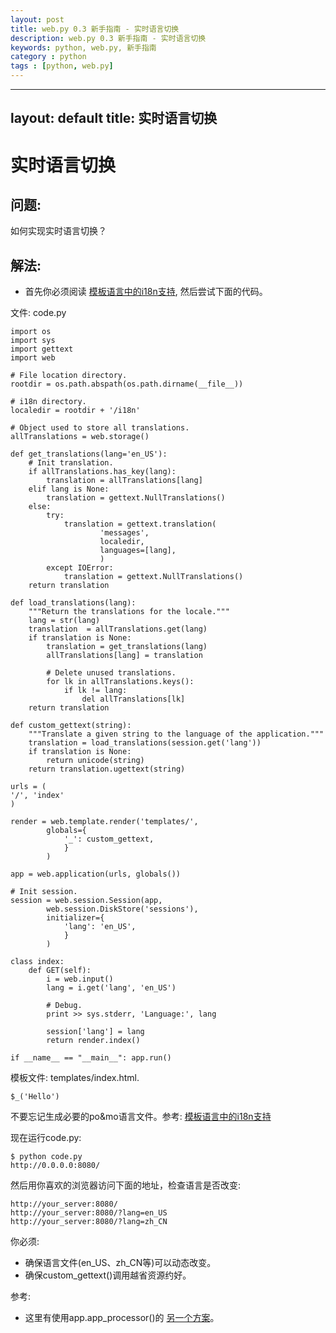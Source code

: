 ```yaml
---
layout: post
title: web.py 0.3 新手指南 - 实时语言切换
description: web.py 0.3 新手指南 - 实时语言切换
keywords: python, web.py, 新手指南
category : python
tags : [python, web.py]
---
```

---
layout: default
title: 实时语言切换
---

# 实时语言切换

## 问题:
如何实现实时语言切换？

## 解法:

 * 首先你必须阅读 [模板语言中的i18n支持](i18n_support_in_template_file.zh-cn), 然后尝试下面的代码。

文件: code.py

    import os
    import sys
    import gettext
    import web
    
    # File location directory.
    rootdir = os.path.abspath(os.path.dirname(__file__))
    
    # i18n directory.
    localedir = rootdir + '/i18n'
    
    # Object used to store all translations.
    allTranslations = web.storage()
    
    def get_translations(lang='en_US'):
        # Init translation.
        if allTranslations.has_key(lang):
            translation = allTranslations[lang]
        elif lang is None:
            translation = gettext.NullTranslations()
        else:
            try:
                translation = gettext.translation(
                        'messages',
                        localedir,
                        languages=[lang],
                        )
            except IOError:
                translation = gettext.NullTranslations()
        return translation
    
    def load_translations(lang):
        """Return the translations for the locale."""
        lang = str(lang)
        translation  = allTranslations.get(lang)
        if translation is None:
            translation = get_translations(lang)
            allTranslations[lang] = translation
    
            # Delete unused translations.
            for lk in allTranslations.keys():
                if lk != lang:
                    del allTranslations[lk]
        return translation
    
    def custom_gettext(string):
        """Translate a given string to the language of the application."""
        translation = load_translations(session.get('lang'))
        if translation is None:
            return unicode(string)
        return translation.ugettext(string)
    
    urls = (
    '/', 'index'
    )
    
    render = web.template.render('templates/',
            globals={
                '_': custom_gettext,
                }
            )
    
    app = web.application(urls, globals())
    
    # Init session.
    session = web.session.Session(app,
            web.session.DiskStore('sessions'),
            initializer={
                'lang': 'en_US',
                }
            )
    
    class index:
        def GET(self):
            i = web.input()
            lang = i.get('lang', 'en_US')

            # Debug.
            print >> sys.stderr, 'Language:', lang

            session['lang'] = lang
            return render.index()
    
    if __name__ == "__main__": app.run()


模板文件: templates/index.html.

    $_('Hello')

不要忘记生成必要的po&mo语言文件。参考: [模板语言中的i18n支持](i18n_support_in_template_file.zh-cn)

现在运行code.py:

    $ python code.py
    http://0.0.0.0:8080/

然后用你喜欢的浏览器访问下面的地址，检查语言是否改变:

    http://your_server:8080/
    http://your_server:8080/?lang=en_US
    http://your_server:8080/?lang=zh_CN

你必须:

 * 确保语言文件(en_US、zh_CN等)可以动态改变。
 * 确保custom_gettext()调用越省资源约好。

参考:

 * 这里有使用app.app_processor()的 [另一个方案](http://groups.google.com/group/webpy/browse_thread/thread/a215837aa30e8f80 )。
